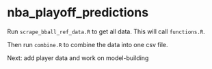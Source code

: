 # nba_playoff_predictions

Run `scrape_bball_ref_data.R` to get all data. This will call `functions.R`.

Then run `combine.R` to combine the data into one csv file.

Next: add player data and work on model-building
